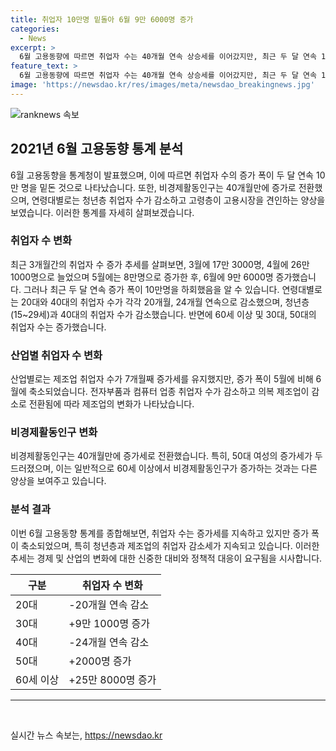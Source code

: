 ```yaml
---
title: 취업자 10만명 밑돌아 6월 9만 6000명 증가
categories:
  - News
excerpt: >
  6월 고용동향에 따르면 취업자 수는 40개월 연속 상승세를 이어갔지만, 최근 두 달 연속 10만명을 밑돈 것으로 나타났다. 특히 20대와 40대 취업자 수는 각각 20개월, 24개월 연속으로 감소했고, 비경제활동인구는 40개월만에 증가세로 전환했다. 이에 통계청은 제조업과 컴퓨터 업종에서의 감소가 두드러지고, 50대 여성의 비경제활동인구 증가세가 주목된다고 설명했다. (150자)
feature_text: >
  6월 고용동향에 따르면 취업자 수는 40개월 연속 상승세를 이어갔지만, 최근 두 달 연속 10만명을 밑돈 것으로 나타났다. 특히 20대와 40대 취업자 수는 각각 20개월, 24개월 연속으로 감소했고, 비경제활동인구는 40개월만에 증가세로 전환했다. 이에 통계청은 제조업과 컴퓨터 업종에서의 감소가 두드러지고, 50대 여성의 비경제활동인구 증가세가 주목된다고 설명했다. (150자)
image: 'https://newsdao.kr/res/images/meta/newsdao_breakingnews.jpg'
---
```


<p><img src="https://newsdao.kr/res/images/meta/newsdao_breakingnews.jpg" alt="ranknews 속보" /></p>

<h2 data-ke-size="size26">2021년 6월 고용동향 통계 분석</h2>

<p data-ke-size="size16">6월 고용동향을 통계청이 발표했으며, 이에 따르면 취업자 수의 증가 폭이 두 달 연속 10만 명을 밑돈 것으로 나타났습니다. 또한, 비경제활동인구는 40개월만에 증가로 전환했으며, 연령대별로는 청년층 취업자 수가 감소하고 고령층이 고용시장을 견인하는 양상을 보였습니다. 이러한 통계를 자세히 살펴보겠습니다.</p>

<h3 data-ke-size="size24">취업자 수 변화</h3>

<p data-ke-size="size16">최근 3개월간의 취업자 수 증가 추세를 살펴보면, 3월에 17만 3000명, 4월에 26만 1000명으로 늘었으며 5월에는 8만명으로 증가한 후, 6월에 9만 6000명 증가했습니다. 그러나 최근 두 달 연속 증가 폭이 10만명을 하회했음을 알 수 있습니다. 연령대별로는 20대와 40대의 취업자 수가 각각 20개월, 24개월 연속으로 감소했으며, 청년층(15~29세)과 40대의 취업자 수가 감소했습니다. 반면에 60세 이상 및 30대, 50대의 취업자 수는 증가했습니다.</p>

<h3 data-ke-size="size24">산업별 취업자 수 변화</h3>

<p data-ke-size="size16">산업별로는 제조업 취업자 수가 7개월째 증가세를 유지했지만, 증가 폭이 5월에 비해 6월에 축소되었습니다. 전자부품과 컴퓨터 업종 취업자 수가 감소하고 의복 제조업이 감소로 전환됨에 따라 제조업의 변화가 나타났습니다.</p>

<h3 data-ke-size="size24">비경제활동인구 변화</h3>

<p data-ke-size="size16">비경제활동인구는 40개월만에 증가세로 전환했습니다. 특히, 50대 여성의 증가세가 두드러졌으며, 이는 일반적으로 60세 이상에서 비경제활동인구가 증가하는 것과는 다른 양상을 보여주고 있습니다.</p>

<h3 data-ke-size="size24">분석 결과</h3>

<p data-ke-size="size16">이번 6월 고용동향 통계를 종합해보면, 취업자 수는 증가세를 지속하고 있지만 증가 폭이 축소되었으며, 특히 청년층과 제조업의 취업자 감소세가 지속되고 있습니다. 이러한 추세는 경제 및 산업의 변화에 대한 신중한 대비와 정책적 대응이 요구됨을 시사합니다.</p>

<table>
    <thead>
        <tr>
            <th scope="col">구분</th>
            <th scope="col">취업자 수 변화</th>
        </tr>
    </thead>
    <tbody>
        <tr>
            <td>20대</td>
            <td>-20개월 연속 감소</td>
        </tr>
        <tr>
            <td>30대</td>
            <td>+9만 1000명 증가</td>
        </tr>
        <tr>
            <td>40대</td>
            <td>-24개월 연속 감소</td>
        </tr>
        <tr>
            <td>50대</td>
            <td>+2000명 증가</td>
        </tr>
        <tr>
            <td>60세 이상</td>
            <td>+25만 8000명 증가</td>
        </tr>
    </tbody>
</table>

<hr>

<p data-ke-size="size16">&nbsp;</p>
실시간 뉴스 속보는, <a href="https://newsdao.kr" rel="dofollow">https://newsdao.kr</a>


